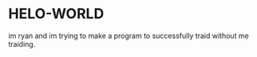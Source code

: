 HELO-WORLD
==========
im ryan and im trying to make a program to successfully traid without me traiding.
